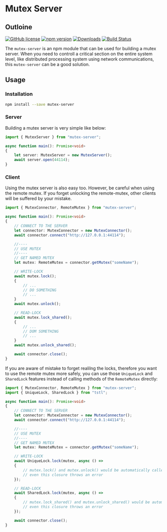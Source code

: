 # Mutex Server
## Outloine
[![GitHub license](https://img.shields.io/badge/license-MIT-blue.svg)](https://github.com/samchon/mutex-server/blob/master/LICENSE)
[![npm version](https://badge.fury.io/js/mutex-server.svg)](https://www.npmjs.com/package/mutex-server)
[![Downloads](https://img.shields.io/npm/dm/mutex-server.svg)](https://www.npmjs.com/package/mutex-server)
[![Build Status](https://github.com/samchon/mutex-server/workflows/build/badge.svg)](https://github.com/samchon/mutex-server/actions?query=workflow%3Abuild)

The `mutex-server` is an npm module that can be used for building a mutex server. When you need to controll a critical section on the entire system level, like distributed processing system using network communications, this `mutex-server` can be a good solution.




## Usage
### Installation
```bash
npm install --save mutex-server
```

### Server
Building a mutex server is very simple like below:

```typescript
import { MutexServer } from "mutex-server";

async function main(): Promise<void>
{
    let server: MutexServer = new MutexServer();
    await server.open(44114);
}
```




### Client
Using the mutex server is also easy too. However, be careful when using the remote mutex. If you forget unlocking the remote-mutex, other clients will be suffered by your mistake.

```typescript
import { MutexConnector, RemoteMutex } from "mutex-server";

async function main(): Promise<void>
{
    // CONNECT TO THE SERVER
    let connector: MutexConnector = new MutexConnector();
    await connector.connect("http://127.0.0.1:44114");

    //----
    // USE MUTEX
    //----
    // GET NAMED MUTEX
    let mutex: RemoteMutex = connector.getMutex("someName");

    // WRITE-LOCK
    await mutex.lock();
    {
        // ...
        // DO SOMETHING
        // ...
    }
    await mutex.unlock();

    // READ-LOCK
    await mutex.lock_shared();
    {
        // ...
        // DOM SOMETHING
        // ...
    }
    await mutex.unlock_shared();

    await connector.close();
}
```

If you are aware of mistake to forget realilng the locks, therefore you want to use the remote mutex more safely, you can use those `UniqueLock` and `SharedLock` features instead of calling methods of the `RemoteMutex` directly:

```typescript
import { MutexConnector, RemoteMutex } from "mutex-server";
import { UniqueLock, SharedLock } from "tstl";

async function main(): Promise<void>
{
    // CONNECT TO THE SERVER
    let connector: MutexConnector = new MutexConnector();
    await connector.connect("http://127.0.0.1:44114");

    //----
    // USE MUTEX
    //----
    // GET NAMED MUTEX
    let mutex: RemoteMutex = connector.getMutex("someName");

    // WRITE-LOCK
    await UniqueLock.lock(mutex, async () =>
    {
        // mutex.lock() and mutex.unlock() would be automatically called
        // even this closure throws an error
    });

    // READ-LOCK
    await SharedLock.lock(mutex, async () =>
    {
        // mutex.lock_shared() and mutex.unlock_shared() would be automatically called
        // even this closure throws an error
    });

    await connector.close();
}
```